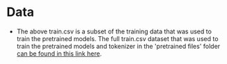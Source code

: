 # Data
* The above train.csv is a subset of the training data that was used to train the pretrained models. The full train.csv dataset that was used to train the pretrained models and tokenizer in the 'pretrained files' folder [can be found in this link here](https://storage.googleapis.com/question_nonquestion_classifier/cloud%20files/train_2m.csv).

